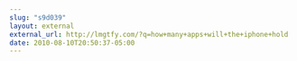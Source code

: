 ```yaml
---
slug: "s9d039"
layout: external
external_url: http://lmgtfy.com/?q=how+many+apps+will+the+iphone+hold
date: 2010-08-10T20:50:37-05:00
---
```

